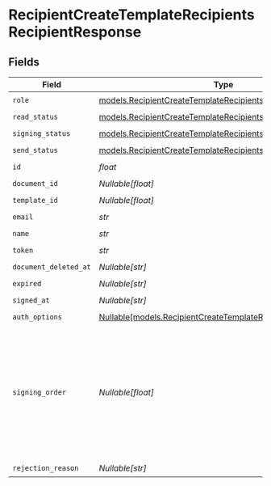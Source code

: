 # RecipientCreateTemplateRecipientsRecipientResponse


## Fields

| Field                                                                                                                      | Type                                                                                                                       | Required                                                                                                                   | Description                                                                                                                |
| -------------------------------------------------------------------------------------------------------------------------- | -------------------------------------------------------------------------------------------------------------------------- | -------------------------------------------------------------------------------------------------------------------------- | -------------------------------------------------------------------------------------------------------------------------- |
| `role`                                                                                                                     | [models.RecipientCreateTemplateRecipientsRoleResponse](../models/recipientcreatetemplaterecipientsroleresponse.md)         | :heavy_check_mark:                                                                                                         | N/A                                                                                                                        |
| `read_status`                                                                                                              | [models.RecipientCreateTemplateRecipientsReadStatus](../models/recipientcreatetemplaterecipientsreadstatus.md)             | :heavy_check_mark:                                                                                                         | N/A                                                                                                                        |
| `signing_status`                                                                                                           | [models.RecipientCreateTemplateRecipientsSigningStatus](../models/recipientcreatetemplaterecipientssigningstatus.md)       | :heavy_check_mark:                                                                                                         | N/A                                                                                                                        |
| `send_status`                                                                                                              | [models.RecipientCreateTemplateRecipientsSendStatus](../models/recipientcreatetemplaterecipientssendstatus.md)             | :heavy_check_mark:                                                                                                         | N/A                                                                                                                        |
| `id`                                                                                                                       | *float*                                                                                                                    | :heavy_check_mark:                                                                                                         | N/A                                                                                                                        |
| `document_id`                                                                                                              | *Nullable[float]*                                                                                                          | :heavy_check_mark:                                                                                                         | N/A                                                                                                                        |
| `template_id`                                                                                                              | *Nullable[float]*                                                                                                          | :heavy_check_mark:                                                                                                         | N/A                                                                                                                        |
| `email`                                                                                                                    | *str*                                                                                                                      | :heavy_check_mark:                                                                                                         | N/A                                                                                                                        |
| `name`                                                                                                                     | *str*                                                                                                                      | :heavy_check_mark:                                                                                                         | N/A                                                                                                                        |
| `token`                                                                                                                    | *str*                                                                                                                      | :heavy_check_mark:                                                                                                         | N/A                                                                                                                        |
| `document_deleted_at`                                                                                                      | *Nullable[str]*                                                                                                            | :heavy_check_mark:                                                                                                         | N/A                                                                                                                        |
| `expired`                                                                                                                  | *Nullable[str]*                                                                                                            | :heavy_check_mark:                                                                                                         | N/A                                                                                                                        |
| `signed_at`                                                                                                                | *Nullable[str]*                                                                                                            | :heavy_check_mark:                                                                                                         | N/A                                                                                                                        |
| `auth_options`                                                                                                             | [Nullable[models.RecipientCreateTemplateRecipientsAuthOptions]](../models/recipientcreatetemplaterecipientsauthoptions.md) | :heavy_check_mark:                                                                                                         | N/A                                                                                                                        |
| `signing_order`                                                                                                            | *Nullable[float]*                                                                                                          | :heavy_check_mark:                                                                                                         | The order in which the recipient should sign the document. Only works if the document is set to sequential signing.        |
| `rejection_reason`                                                                                                         | *Nullable[str]*                                                                                                            | :heavy_check_mark:                                                                                                         | N/A                                                                                                                        |
